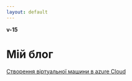 ```yaml
---
layout: default
---
```


**v-15**

# Мій блог

[Створення віртуальної машини в azure Cloud](/azurevms-2022-04-30-1)